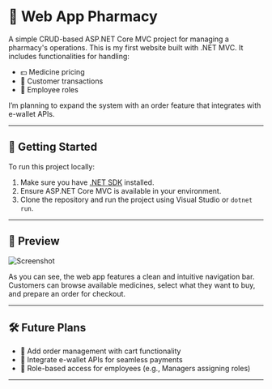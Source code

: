 # 💊 Web App Pharmacy

A simple CRUD-based ASP.NET Core MVC project for managing a pharmacy's operations. This is my first website built with .NET MVC. It includes functionalities for handling:

- 💵 Medicine pricing
- 👥 Customer transactions
- 👔 Employee roles

I’m planning to expand the system with an order feature that integrates with e-wallet APIs.

---

## 🚀 Getting Started

To run this project locally:

1. Make sure you have [.NET SDK](https://dotnet.microsoft.com/en-us/download) installed.
2. Ensure ASP.NET Core MVC is available in your environment.
3. Clone the repository and run the project using Visual Studio or `dotnet run`.

---

## 🧪 Preview

![Screenshot](https://github.com/user-attachments/assets/6e4a0fbe-c092-4d3b-910c-c7ec5de71467)

As you can see, the web app features a clean and intuitive navigation bar. Customers can browse available medicines, select what they want to buy, and prepare an order for checkout.

---

## 🛠 Future Plans

- 🛒 Add order management with cart functionality
- 🧾 Integrate e-wallet APIs for seamless payments
- 🔐 Role-based access for employees (e.g., Managers assigning roles)

---

